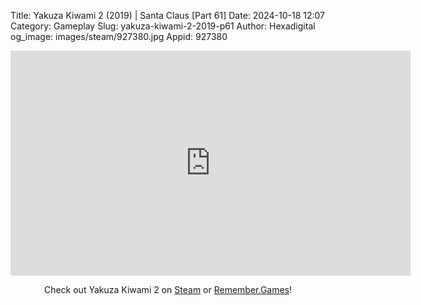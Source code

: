Title: Yakuza Kiwami 2 (2019) | Santa Claus [Part 61]
Date: 2024-10-18 12:07
Category: Gameplay
Slug: yakuza-kiwami-2-2019-p61
Author: Hexadigital
og_image: images/steam/927380.jpg
Appid: 927380

<center><iframe src="https://www.youtube.com/embed/mNrrCHoBD6Y?feature=oembed" allow="accelerometer; autoplay; encrypted-media; gyroscope; picture-in-picture" width="640" height="360" frameborder="0"></iframe>

Check out Yakuza Kiwami 2 on [Steam](https://store.steampowered.com/app/927380/?curator_clanid=34633900) or [Remember.Games](https://remember.games/game/344/yakuza-kiwami-2/)!</center>